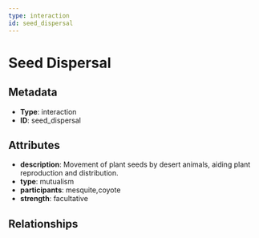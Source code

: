 ```yaml
---
type: interaction
id: seed_dispersal
---
```


# Seed Dispersal

## Metadata

- **Type**: interaction
- **ID**: seed_dispersal

## Attributes

- **description**: Movement of plant seeds by desert animals, aiding plant reproduction and distribution.
- **type**: mutualism
- **participants**: mesquite,coyote
- **strength**: facultative

## Relationships

